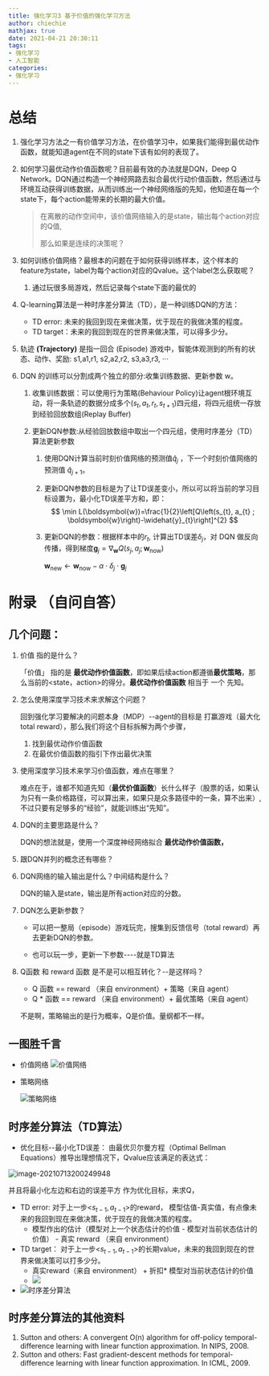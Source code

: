 ```yaml
---
title: 强化学习3 基于价值的强化学习方法
author: chiechie
mathjax: true
date: 2021-04-21 20:30:11
tags:
- 强化学习
- 人工智能
categories:
- 强化学习
---
```




# 总结

1. 强化学习方法之一有价值学习方法，在价值学习中，如果我们能得到最优动作函数，就能知道agent在不同的state下该有如何的表现了。

2. 如何学习最优动作价值函数呢？目前最有效的办法就是DQN，Deep Q Network。DQN通过构造一个神经网路去拟合最优行动价值函数，然后通过与环境互动获得训练数据，从而训练出一个神经网络版的先知，他知道在每一个state下，每个action能带来的长期的最大价值。
   >  在离散的动作空间中，该价值网络输入的是state，输出每个action对应的Q值, 
   >
   >  那么如果是连续的决策呢？

3. 如何训练价值网络？最根本的问题在于如何获得训练样本，这个样本的feature为state，label为每个action对应的Qvalue。这个label怎么获取呢？
   1. 通过玩很多局游戏，然后记录每个state下面的最优的
   
4. Q-learning算法是一种时序差分算法（TD），是一种训练DQN的方法：

   - TD error:  未来的我回到现在来做决策，优于现在的我做决策的程度。
   - TD target：未来的我回到现在的世界来做决策，可以得多少分。
   
5. 轨迹 **(Trajectory)** 是指一回合 (Episode) 游戏中，智能体观测到的所有的状态、动作、奖励: s1,a1,r1, s2,a2,r2, s3,a3,r3, ···

6. DQN 的训练可以分割成两个独立的部分:收集训练数据、更新参数 w。

   1. 收集训练数据：可以使用行为策略(Behaviour Policy)让agent根环境互动，将一条轨迹的数据分成多个$(s_t, a_t, r_t, s_{t+1})$四元组，将四元组统一存放到经验回放数组(Replay Buffer)

   2. 更新DQN参数:从经验回放数组中取出一个四元组，使用时序差分（TD）算法更新参数

      1. 使用DQN计算当前时刻价值网络的预测值$\hat q_j$ ，下一个时刻价值网络的预测值  $\hat q_{j+1}$。

      2. 更新DQN参数的目标是为了让TD误差变小，所以可以将当前的学习目标设置为，最小化TD误差平方和，即：
         $$
         \min L(\boldsymbol{w})=\frac{1}{2}\left[Q\left(s_{t}, a_{t} ; \boldsymbol{w}\right)-\widehat{y}_{t}\right]^{2}
         $$
      
      3. 更新DQN的参数：根据样本中的$r_t$, 计算出TD误差$\delta_{j}$，对 DQN 做反向传播，得到梯度$\boldsymbol{g}_{j}=\nabla_{\boldsymbol{w}} Q\left(s_{j}, a_{j} ; \boldsymbol{w}_{\mathrm{now}}\right)$
         
         $\boldsymbol{w}_{\mathrm{new}} \leftarrow \boldsymbol{w}_{\mathrm{now}}-\alpha \cdot \delta_{j} \cdot \boldsymbol{g}_{j}$
         
         

# 附录 （自问自答）

## 几个问题：

1. 价值 指的是什么？

   「价值」 指的是 **最优动作价值函数**，即如果后续action都遵循**最优策略**，那么当前的<state，action>的得分。**最优动作价值函数** 相当于 一个 先知。

2. 怎么使用深度学习技术来求解这个问题？

   回到强化学习要解决的问题本身（MDP）--agent的目标是 打赢游戏（最大化total reward），那么我们将这个目标拆解为两个步骤，

   1. 找到最优动作价值函数
   2. 在最优价值函数的指引下作出最优决策

3. 使用深度学习技术来学习价值函数，难点在哪里？

   难点在于，谁都不知道先知（**最优价值函数**）长什么样子（股票的话，如果认为只有一条价格路径，可以算出来，如果只是众多路径中的一条，算不出来）, 不过只要有足够多的“经验”，就能训练出“先知”。

4. DQN的主要思路是什么？

   DQN的想法就是，使用一个深度神经网络拟合 **最优动作价值函数，**

3. 跟DQN并列的概念还有哪些？

4. DQN网络的输入输出是什么？中间结构是什么？

   DQN的输入是state，输出是所有action对应的分数。

5. DQN怎么更新参数？

   - 可以把一整局（episode）游戏玩完，搜集到反馈信号（total reward）再去更新DQN的参数。

   - 也可以玩一步，更新一下参数----就是TD算法

8. Q函数 和 reward 函数 是不是可以相互转化？--是这样吗？

   - Q 函数  ==  reward （来自 environment）+ 策略（来自 agent）
   - Q * 函数 == reward （来自 environment）+ 最优策略（来自 agent）

   不是啊，策略输出的是行为概率，Q是价值。量纲都不一样。

## 一图胜千言


- 价值网络
  ![价值网络](./imgs%2Fapp%2Frf_learning%2FfsQADMgSRa.png?alt=media&token=18bf844e-aa59-4016-85d6-8cdfc801a9ce.png)

- 策略网络

  ![策略网络](./imgs%2Fapp%2Frf_learning%2FGqFFfS975r.png?alt=media&token=71ba382a-432c-4c00-8759-692d84c03f3d.png)



## 时序差分算法（TD算法）

- 优化目标--最小化TD误差：
由最优贝尔曼方程（Optimal Bellman Equations）推导出理想情况下，Qvalue应该满足的表达式：

![image-20210713200249948](./image-20210713200249948.png)

  并且将最小化左边和右边的误差平方 作为优化目标，来求Q，


- TD error:  对于上一步<$s_{t-1}, a_{t-1}$>的reward， 模型估值-真实值，有点像未来的我回到现在来做决策，优于现在的我做决策的程度。
    - 模型作出的估计（模型对上一个状态估计的价值 - 模型对当前状态估计的价值） -  真实 reward （来自 environment）
- TD target： 对于上一步<$s_{t-1}, a_{t-1}$>的长期value，未来的我回到现在的世界来做决策可以打多少分。
    - 真实reward（来自 environment） + 折扣* 模型对当前状态估计的价值
    - ![](https://firebasestorage.googleapis.com/v0/b/firescript-577a2.appspot.com/o/imgs%2Fapp%2Frf_learning%2FROMmZ-LTGx.png?alt=media&token=dae7cba7-84e1-4e7f-8638-60eaa2b1c166)
- ![时序差分算法](https://firebasestorage.googleapis.com/v0/b/firescript-577a2.appspot.com/o/imgs%2Fapp%2Frf_learning%2FEuWKISitjj.png?alt=media&token=0427aa38-bad9-46f3-98bd-a1eb051df5cd)




## 时序差分算法的其他资料
1. Sutton and others: A convergent O(n) algorithm for off-policy temporal-difference learning with linear function approximation. In NIPS, 2008.
2. Sutton and others: Fast gradient-descent methods for temporal-difference learning with linear function approximation. In ICML, 2009.

